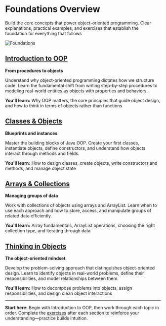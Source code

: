 # Foundations Overview

Build the core concepts that power object-oriented programming. Clear explanations, practical examples, and exercises that establish the foundation for everything that follows

![Foundations](https://i.imgur.com/9sF1LSk.jpeg)

## [Introduction to OOP](./intro-oop.md)

**From procedures to objects**

Understand why object-oriented programming dictates how we structure code. Learn the fundamental shift from writing step-by-step procedures to modeling real-world entities as objects with properties and behaviors.

**You'll learn:** Why OOP matters, the core principles that guide object design, and how to think in terms of objects rather than functions

## [Classes & Objects](./classes-objects.md)

**Blueprints and instances**

Master the building blocks of Java OOP. Create your first classes, instantiate objects, define constructors, and understand how objects interact through methods and fields.

**You'll learn:** How to design classes, create objects, write constructors and methods, and manage object state

## [Arrays & Collections](./arrays-lists.md)

**Managing groups of data**

Work with collections of objects using arrays and ArrayList. Learn when to use each approach and how to store, access, and manipulate groups of related data efficiently.

**You'll learn:** Array fundamentals, ArrayList operations, choosing the right collection type, and iterating through data

## [Thinking in Objects](./thinking-objects.md)

**The object-oriented mindset**

Develop the problem-solving approach that distinguishes object-oriented design. Learn to identify objects in real-world problems, define their responsibilities, and model relationships between them.

**You'll learn:** How to decompose problems into objects, assign responsibilities, and design clean object interactions

***

**Start here:** Begin with Introduction to OOP, then work through each topic in order. Complete the [exercises](./exercises.md) after each section to reinforce your understanding—practice builds intuition.
